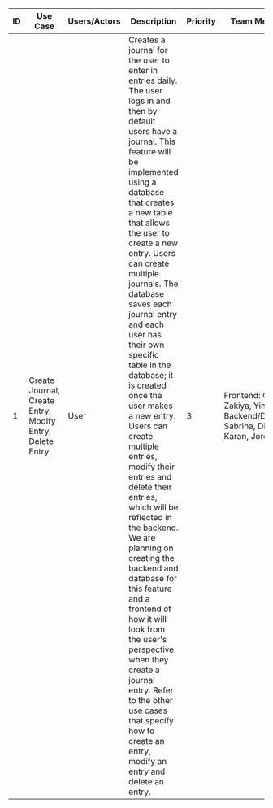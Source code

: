 | ID  | Use Case  | Users/Actors | Description | Priority | Team Members |
|---|---|---|---|---|---|
| 1 | Create Journal, Create Entry, Modify Entry, Delete Entry | User | Creates a journal for the user to enter in entries daily. The user logs in and then by default users have a journal. This feature will be implemented using a database that creates a new table that allows the user to create a new entry. Users can create multiple journals. The database saves each journal entry and each user has their own specific table in the database; it is created once the user makes a new entry. Users can create multiple entries, modify their entries and delete their entries, which will be reflected in the backend. We are planning on creating the backend and database for this feature and a frontend of how it will look from the user's perspective when they create a journal entry. Refer to the other use cases that specify how to create an entry, modify an entry and delete an entry. | 3 | Frontend: Grace, Zakiya, Yin Backend/Database: Sabrina, Dilpreet, Karan, Jordan |
